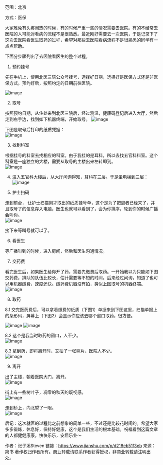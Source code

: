 范围：北京

方式：医保

大家难免有头疼闹热的时候，有的时候严重一些的情况需要去医院。有的不经常去医院的人可能对看病的流程不是很熟悉。最近刚好需要去一次医院，于是记录下了这次去医院看医生取药的过程，希望对那些去医院看病流程不是很熟悉的同学有一点点帮助。

下面分步骤列出了去医院看医生的整个过程。

1. 预约挂号

先在手机上，使用北医三院公众号挂号，选择好日期，选择好是医保方式还是非医保方式。预约好后，按照约定的日期前往医院。

![image](https://github.com/StevenGrow/ZixiEssay/assets/105007214/45187247-30db-459d-b373-6130dc29bc00)



2. 取号

按照预约日期，从住处来到北医三院后，经过测温，健康码登记后进入大厅，然后走到右手边，找到如下机器终端，开始取号。
![image](https://github.com/StevenGrow/ZixiEssay/assets/105007214/4b97ee0e-f428-4cf4-92fc-a38088080dc9)

下图是取号后打印的纸质凭据：  
![image](https://github.com/StevenGrow/ZixiEssay/assets/105007214/fce2e1c2-376a-474b-852d-db58fbe72bcf)


3. 找到科室

根据挂号的科室去找相应的科室。由于我挂的是耳科，所以去找五官科科室。这个科室是一座独立的大楼，需要从取号的主楼出来左转即到。  
![image](https://github.com/StevenGrow/ZixiEssay/assets/105007214/a1891821-051d-4931-84a2-a18234279df0)


4. 进入五官科大楼后，从大厅问询得知，耳科在三层。于是坐电梯到三层：  
![image](https://github.com/StevenGrow/ZixiEssay/assets/105007214/4a298ad5-42ef-48f2-b5e4-becd7b291728)


5. 护士扫码

走到前台， 让护士扫描刚才取出的纸质挂号单，这个是为了把患者已经来了，并且取号了的信息存入电脑，医生也就可以看到了，会为你排序，轮到你的时候广播会叫你。  
![image](https://github.com/StevenGrow/ZixiEssay/assets/105007214/9bd17802-2bde-4c35-ab89-664adf162106)


接下来等叫号就可以了。

6. 看医生

等广播叫到的时候，进入房间，然后和医生沟通情况。

7. 交药费

看完医生后，如果医生给你开了药，需要先缴费后取药。一开始我以为只能如下图交药费，排队的队伍比较长，估计需要等不短的时间。后来经过问询，知道了也可以用机器缴费，速度还快。缴药费机器没有拍，类似上图取号的机器终端。  
![image](https://github.com/StevenGrow/ZixiEssay/assets/105007214/e5e47be3-39fc-43af-be75-82a4e25244e9)

8. 取药

8.1 交完医药费后，可以拿着缴费的纸质（下图1）单据来到下图这里，扫描单据上的条形码，屏幕上（下图2）会显示你应该去哪个窗口取药，很方便。  

![image](https://github.com/StevenGrow/ZixiEssay/assets/105007214/e75da1d3-15c1-4ec2-8320-cf699ccca962)
![image](https://github.com/StevenGrow/ZixiEssay/assets/105007214/fbd8f8d9-0426-4a3a-b557-4caeeac13866)

 
8.2 这个是我当时取药的窗口，人不少。  
![image](https://github.com/StevenGrow/ZixiEssay/assets/105007214/ced00521-64e6-4e94-8acd-b6143e14a797)


8.3 拿到药，即将离开时，又拍了一张照片，医院人不少。  
![image](https://github.com/StevenGrow/ZixiEssay/assets/105007214/7a26de06-9e41-4295-96ff-e9cf6520744b)


9. 离开

出了主楼，朝着医院大门，离开。  
![image](https://github.com/StevenGrow/ZixiEssay/assets/105007214/7c8dd666-603a-476d-877f-ceb29a974dd9)


街上有一些树叶子，凋零的秋天的既视感。  
![image](https://github.com/StevenGrow/ZixiEssay/assets/105007214/88d026bd-94a4-4bfa-9cf7-96f22bc53473)


走到桥上，向北望了一眼。  
![image](https://github.com/StevenGrow/ZixiEssay/assets/105007214/14e76e55-ba04-4016-832d-aebabce88215)


后记：这次就医的过程比之前想象的简单一些，不过还是比较花时间的。希望大家多多锻炼，休息好，保持好健康，这个是我们生活的根本基础。祝福看到这篇文章的人都健健康康，快快乐乐，安居乐业～

作者：张子溪Steven
链接：https://www.jianshu.com/p/d218eb51f3eb
来源：简书
著作权归作者所有。商业转载请联系作者获得授权，非商业转载请注明出处。
